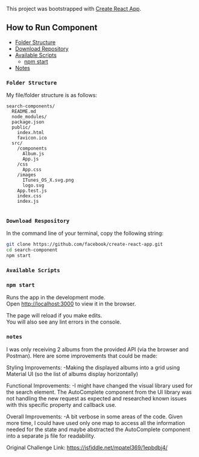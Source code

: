 This project was bootstrapped with [Create React App](https://github.com/facebookincubator/create-react-app).


## How to Run Component

- [Folder Structure](#folder-structure)
- [Download Repository](#download-repository)
- [Available Scripts](#available-scripts)
  - [npm start](#npm-start)
- [Notes](#notes)



### `Folder Structure`

My file/folder structure is as follows:

```
search-components/
  README.md
  node_modules/
  package.json
  public/
    index.html
    favicon.ico
  src/
    /components
      Album.js
      App.js
    /css
      App.css
    /images
      ITunes_OS_X.svg.png
      logo.svg      
    App.test.js
    index.css
    index.js
    
```

### `Download Respository`
In the command line of your terminal, copy the following string:

```sh
git clone https://github.com/facebook/create-react-app.git
cd search-component
npm start
```


### `Available Scripts`

### `npm start`

Runs the app in the development mode.<br>
Open [http://localhost:3000](http://localhost:3000) to view it in the browser.

The page will reload if you make edits.<br>
You will also see any lint errors in the console.

### `notes`
I was only receiving 2 albums from the provided API (via the browser and Postman). Here are some improvements that could be made:

  Styling Improvements:
    -Making the displayed albums into a grid using Material UI (so the list of albums display horizontally)

  Functional Improvements:
    -I might have changed the visual library used for the search element. The AutoComplete component from the UI library was not handling the new request as expected and researched known issues with this specific property and callback use. 
  
  Overall Improvements:
    -A bit verbose in some areas of the code. Given more time, I could have used only one map to access all the information needed for the state and maybe abstracted the AutoComplete component into a separate js file for readability. 

Original Challenge Link: https://jsfiddle.net/mpatel369/1epbdbj4/